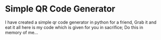 # Simple QR Code Generator
I have created a simple qr code generator in python for a friend,
Grab it and eat it all here is my code which is given for you in sacrifice; Do this in memory of me...
